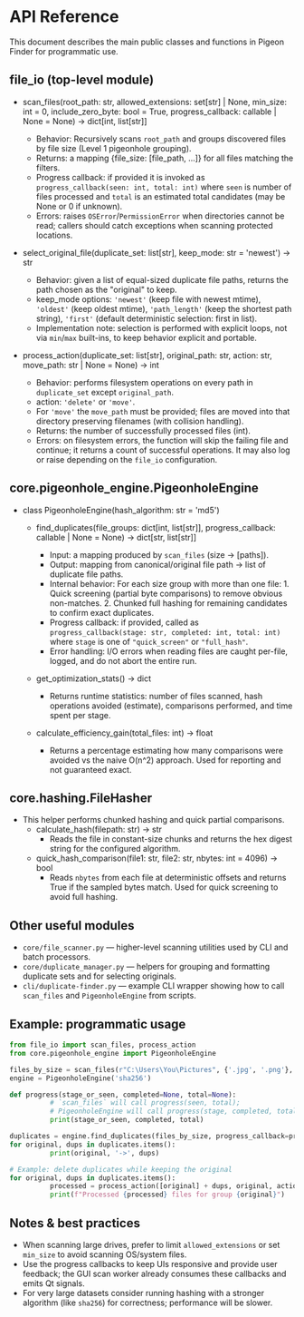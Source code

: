 # API Reference

This document describes the main public classes and functions in Pigeon Finder for programmatic use.

## file_io (top-level module)

- scan_files(root_path: str,
                               allowed_extensions: set[str] | None,
                               min_size: int = 0,
                               include_zero_byte: bool = True,
                               progress_callback: callable | None = None) -> dict[int, list[str]]
     - Behavior: Recursively scans `root_path` and groups discovered files by file size (Level 1 pigeonhole grouping).
     - Returns: a mapping {file_size: [file_path, ...]} for all files matching the filters.
     - Progress callback: if provided it is invoked as `progress_callback(seen: int, total: int)` where `seen` is number of files processed and `total` is an estimated total candidates (may be None or 0 if unknown).
     - Errors: raises `OSError`/`PermissionError` when directories cannot be read; callers should catch exceptions when scanning protected locations.

- select_original_file(duplicate_set: list[str], keep_mode: str = 'newest') -> str
     - Behavior: given a list of equal-sized duplicate file paths, returns the path chosen as the "original" to keep.
     - keep_mode options: `'newest'` (keep file with newest mtime), `'oldest'` (keep oldest mtime), `'path_length'` (keep the shortest path string), `'first'` (default deterministic selection: first in list).
     - Implementation note: selection is performed with explicit loops, not via `min`/`max` built-ins, to keep behavior explicit and portable.

- process_action(duplicate_set: list[str], original_path: str, action: str, move_path: str | None = None) -> int
     - Behavior: performs filesystem operations on every path in `duplicate_set` except `original_path`.
     - action: `'delete'` or `'move'`.
     - For `'move'` the `move_path` must be provided; files are moved into that directory preserving filenames (with collision handling).
     - Returns: the number of successfully processed files (int).
     - Errors: on filesystem errors, the function will skip the failing file and continue; it returns a count of successful operations. It may also log or raise depending on the `file_io` configuration.

## core.pigeonhole_engine.PigeonholeEngine

- class PigeonholeEngine(hash_algorithm: str = 'md5')
     - find_duplicates(file_groups: dict[int, list[str]], progress_callback: callable | None = None) -> dict[str, list[str]]
          - Input: a mapping produced by `scan_files` (size -> [paths]).
          - Output: mapping from canonical/original file path -> list of duplicate file paths.
          - Internal behavior: For each size group with more than one file:
                    1. Quick screening (partial byte comparisons) to remove obvious non-matches.
                    2. Chunked full hashing for remaining candidates to confirm exact duplicates.
          - Progress callback: if provided, called as `progress_callback(stage: str, completed: int, total: int)` where `stage` is one of `"quick_screen"` or `"full_hash"`.
          - Error handling: I/O errors when reading files are caught per-file, logged, and do not abort the entire run.

     - get_optimization_stats() -> dict
          - Returns runtime statistics: number of files scanned, hash operations avoided (estimate), comparisons performed, and time spent per stage.

     - calculate_efficiency_gain(total_files: int) -> float
          - Returns a percentage estimating how many comparisons were avoided vs the naive O(n^2) approach. Used for reporting and not guaranteed exact.

## core.hashing.FileHasher

- This helper performs chunked hashing and quick partial comparisons.
     - calculate_hash(filepath: str) -> str
          - Reads the file in constant-size chunks and returns the hex digest string for the configured algorithm.
     - quick_hash_comparison(file1: str, file2: str, nbytes: int = 4096) -> bool
          - Reads `nbytes` from each file at deterministic offsets and returns True if the sampled bytes match. Used for quick screening to avoid full hashing.

## Other useful modules

- `core/file_scanner.py` — higher-level scanning utilities used by CLI and batch processors.
- `core/duplicate_manager.py` — helpers for grouping and formatting duplicate sets and for selecting originals.
- `cli/duplicate-finder.py` — example CLI wrapper showing how to call `scan_files` and `PigeonholeEngine` from scripts.

## Example: programmatic usage

```python
from file_io import scan_files, process_action
from core.pigeonhole_engine import PigeonholeEngine

files_by_size = scan_files(r"C:\Users\You\Pictures", {'.jpg', '.png'}, 0, True)
engine = PigeonholeEngine('sha256')

def progress(stage_or_seen, completed=None, total=None):
          # `scan_files` will call progress(seen, total);
          # PigeonholeEngine will call progress(stage, completed, total)
          print(stage_or_seen, completed, total)

duplicates = engine.find_duplicates(files_by_size, progress_callback=progress)
for original, dups in duplicates.items():
          print(original, '->', dups)

# Example: delete duplicates while keeping the original
for original, dups in duplicates.items():
          processed = process_action([original] + dups, original, action='delete')
          print(f"Processed {processed} files for group {original}")
```

## Notes & best practices

- When scanning large drives, prefer to limit `allowed_extensions` or set `min_size` to avoid scanning OS/system files.
- Use the progress callbacks to keep UIs responsive and provide user feedback; the GUI scan worker already consumes these callbacks and emits Qt signals.
- For very large datasets consider running hashing with a stronger algorithm (like `sha256`) for correctness; performance will be slower.
